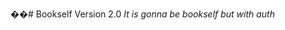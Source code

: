 ��#   B o o k s e l f   V e r s i o n   2 . 0 
 
 
 
 * I t   i s   g o n n a   b e   b o o k s e l f   b u t   w i t h   a u t h * 
